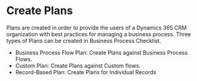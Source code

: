 # Create Plans

Plans are created in order to provide the users of a Dynamics 365 CRM organization with best practices for managing a business process. Three types of Plans can be created in Business Process Checklist.&#x20;

* Business Process Flow Plan: Create Plans against Business Process Flows.
* Custom Plan: Create Plans against Custom flows.
* Record-Based Plan: Create Plans for Individual Records
